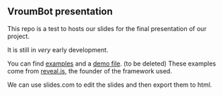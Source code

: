 ## VroumBot presentation

This repo is a test to hosts our slides for the final presentation of our project. 

It is still in *very* early development.

You can find [examples](examples) and a [demo file](demo.html). (to be deleted) These examples come from [reveal.js](https://revealjs.com), the founder of the framework used.

We can use slides.com to edit the slides and then export them to html.
